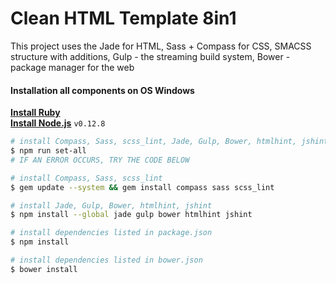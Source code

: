 # Clean HTML Template 8in1
This project uses the Jade for HTML, Sass + Compass for CSS, SMACSS structure with additions, Gulp - the streaming build system, Bower - package manager for the web
#### Installation all components on OS Windows
**[Install Ruby](http://rubyinstaller.org/downloads/)**<br/>
**[Install Node.js](https://nodejs.org/dist/latest-v0.12.x/)** `v0.12.8`

```sh
# install Compass, Sass, scss_lint, Jade, Gulp, Bower, htmlhint, jshint, dependencies from package.json, bower.json
$ npm run set-all
# IF AN ERROR OCCURS, TRY THE CODE BELOW

# install Compass, Sass, scss_lint
$ gem update --system && gem install compass sass scss_lint

# install Jade, Gulp, Bower, htmlhint, jshint
$ npm install --global jade gulp bower htmlhint jshint

# install dependencies listed in package.json
$ npm install

# install dependencies listed in bower.json
$ bower install
```
